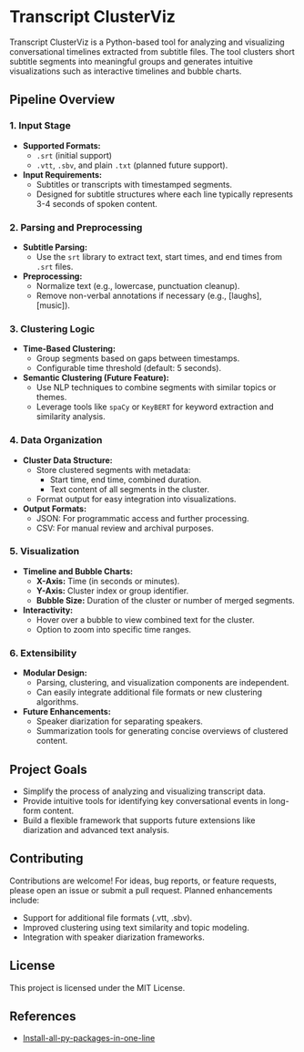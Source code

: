 # Transcript ClusterViz

Transcript ClusterViz is a Python-based tool for analyzing and visualizing conversational timelines extracted from subtitle files. The tool clusters short subtitle segments into meaningful groups and generates intuitive visualizations such as interactive timelines and bubble charts.

## **Pipeline Overview**

### **1. Input Stage**

- **Supported Formats:**
  - `.srt` (initial support)
  - `.vtt`, `.sbv`, and plain `.txt` (planned future support).
- **Input Requirements:**
  - Subtitles or transcripts with timestamped segments.
  - Designed for subtitle structures where each line typically represents 3-4 seconds of spoken content.

### **2. Parsing and Preprocessing**

- **Subtitle Parsing:**
  - Use the `srt` library to extract text, start times, and end times from `.srt` files.
- **Preprocessing:**
  - Normalize text (e.g., lowercase, punctuation cleanup).
  - Remove non-verbal annotations if necessary (e.g., [laughs], [music]).

### **3. Clustering Logic**

- **Time-Based Clustering:**
  - Group segments based on gaps between timestamps.
  - Configurable time threshold (default: 5 seconds).
- **Semantic Clustering (Future Feature):**
  - Use NLP techniques to combine segments with similar topics or themes.
  - Leverage tools like `spaCy` or `KeyBERT` for keyword extraction and similarity analysis.

### **4. Data Organization**

- **Cluster Data Structure:**
  - Store clustered segments with metadata:
    - Start time, end time, combined duration.
    - Text content of all segments in the cluster.
  - Format output for easy integration into visualizations.
- **Output Formats:**
  - JSON: For programmatic access and further processing.
  - CSV: For manual review and archival purposes.

### **5. Visualization**

- **Timeline and Bubble Charts:**
  - **X-Axis:** Time (in seconds or minutes).
  - **Y-Axis:** Cluster index or group identifier.
  - **Bubble Size:** Duration of the cluster or number of merged segments.
- **Interactivity:**
  - Hover over a bubble to view combined text for the cluster.
  - Option to zoom into specific time ranges.

### **6. Extensibility**

- **Modular Design:**
  - Parsing, clustering, and visualization components are independent.
  - Can easily integrate additional file formats or new clustering algorithms.
- **Future Enhancements:**
  - Speaker diarization for separating speakers.
  - Summarization tools for generating concise overviews of clustered content.

## **Project Goals**

- Simplify the process of analyzing and visualizing transcript data.
- Provide intuitive tools for identifying key conversational events in long-form content.
- Build a flexible framework that supports future extensions like diarization and advanced text analysis.

## **Contributing**

Contributions are welcome! For ideas, bug reports, or feature requests, please open an issue or submit a pull request. Planned enhancements include:

- Support for additional file formats (.vtt, .sbv).
- Improved clustering using text similarity and topic modeling.
- Integration with speaker diarization frameworks.

## **License**

This project is licensed under the MIT License.

## References

- [Install-all-py-packages-in-one-line](https://medium.com/@abhishekdas69597/python-requirements-txt-how-to-manage-dependencies-in-python-project-fccd9d6f4062#:~:text=txt%20%3A%20How%20to%20manage%20dependencies%20in%20Python%20Project,-Abhishek%20Das&text=The%20requirements.,essential%20for%20the%20application's%20functionality.)
